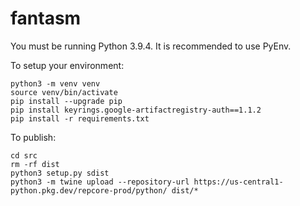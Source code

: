 # fantasm

You must be running Python 3.9.4. It is recommended to use PyEnv.

To setup your environment:

```
python3 -m venv venv
source venv/bin/activate
pip install --upgrade pip
pip install keyrings.google-artifactregistry-auth==1.1.2
pip install -r requirements.txt
```

To publish:

```
cd src
rm -rf dist
python3 setup.py sdist
python3 -m twine upload --repository-url https://us-central1-python.pkg.dev/repcore-prod/python/ dist/*
```
